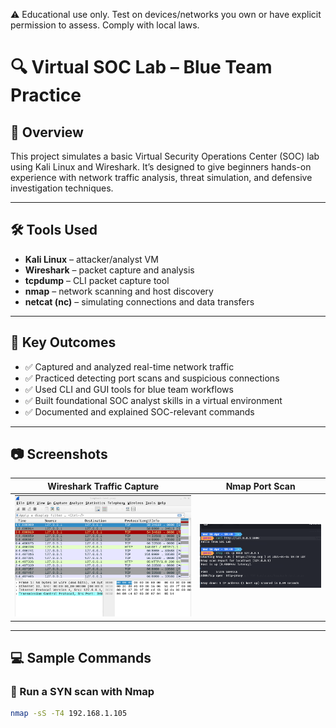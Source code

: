 ⚠️ Educational use only. Test on devices/networks you own or have explicit permission to assess. Comply with local laws.

# 🔍 Virtual SOC Lab – Blue Team Practice

## 📌 Overview

This project simulates a basic Virtual Security Operations Center (SOC) lab using Kali Linux and Wireshark. It’s designed to give beginners hands-on experience with network traffic analysis, threat simulation, and defensive investigation techniques.

---

## 🛠️ Tools Used

- **Kali Linux** – attacker/analyst VM
- **Wireshark** – packet capture and analysis
- **tcpdump** – CLI packet capture tool
- **nmap** – network scanning and host discovery
- **netcat (nc)** – simulating connections and data transfers

---

## 🎯 Key Outcomes

- ✅ Captured and analyzed real-time network traffic
- ✅ Practiced detecting port scans and suspicious connections
- ✅ Used CLI and GUI tools for blue team workflows
- ✅ Built foundational SOC analyst skills in a virtual environment
- ✅ Documented and explained SOC-relevant commands


---

## 📷 Screenshots

| Wireshark Traffic Capture | Nmap Port Scan |
|---------------------------|----------------|
| ![](https://raw.githubusercontent.com/tchaiwanda/Virtual-SOC-Lab/main/Virtual-SOC-Lab/images/wireshark-loopback.png) | ![](https://raw.githubusercontent.com/tchaiwanda/Virtual-SOC-Lab/main/Virtual-SOC-Lab/images/curl-nmap.png) |
---

## 💻 Sample Commands

### 🔎 Run a SYN scan with Nmap
```bash
nmap -sS -T4 192.168.1.105
